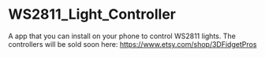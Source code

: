 # WS2811_Light_Controller
A app that you can install on your phone to control WS2811 lights. The controllers will be sold soon here: https://www.etsy.com/shop/3DFidgetPros
